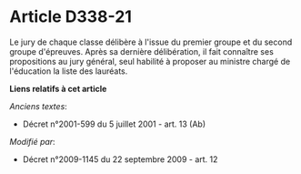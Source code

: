 # Article D338-21

Le jury de chaque classe délibère à l'issue du premier groupe et du second groupe d'épreuves. Après sa dernière délibération,
il fait connaître ses propositions au jury général, seul habilité à proposer au ministre chargé de l'éducation la liste des
lauréats.

**Liens relatifs à cet article**

_Anciens textes_:

  - Décret n°2001-599 du 5 juillet 2001 - art. 13 (Ab)

_Modifié par_:

  - Décret n°2009-1145 du 22 septembre 2009 - art. 12
